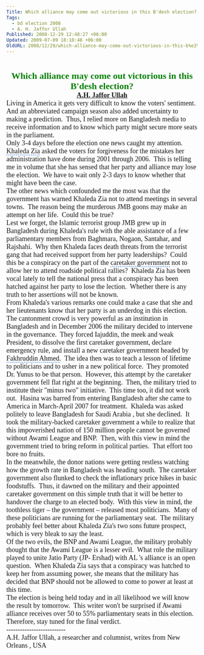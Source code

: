 ```yaml
---
Title: Which alliance may come out victorious in this B'desh election?
Tags:
  - bd election 2008
  - A. H. Jaffor Ullah
Published: 2008-12-29 12:48:27 +06:00
Updated: 2009-07-09 18:18:48 +06:00
OldURL: 2008/12/29/which-alliance-may-come-out-victorious-in-this-b%e2%80%99desh-election/
---
```


<font size="2" face="Arial"> </font>
<p align="center" style="margin: 0in 0in 0pt" class="MsoNormal"><font size="5" color="#008000" face="Garamond"><strong>Which alliance may come out victorious in this B'desh election?</strong></font></p>
<p align="center" style="margin: 0in 0in 0pt" class="MsoNormal"><span style="font-size: 8pt"></span></p>
<p align="center" style="margin: 0in 0in 0pt" class="MsoNormal"><font size="4" face="Garamond"><strong><a href="https://gold.mukto-mona.com/Articles/jaffor/index.html">A.H. Jaffor Ullah</a></strong></font></p>
<p style="margin: 0in 0in 0pt" class="MsoNormal"><span style="font-size: 8pt"></span></p>
<p style="margin: 0in 0in 0pt" class="MsoNormal"><span style="font-size: 10pt"><font size="4" face="Garamond">Living in America it gets very difficult to know the voters' sentiment.  And an abbreviated campaign season also added uncertainty to making a prediction.  Thus, I relied more on Bangladesh media to receive information and to know which party might secure more seats in the parliament.  </font></span></p>
<p style="margin: 0in 0in 0pt" class="MsoNormal"><span style="font-size: 10pt"></span></p>
<p style="margin: 0in 0in 0pt" class="MsoNormal"><span style="font-size: 10pt"><font size="4" face="Garamond">Only 3-4 days before the election one news caught my attention.  <span style="cursor: hand; border-bottom: #0066cc 1px dashed" id="lw_1230532697_0" class="yshortcuts">Khaleda Zia</span> asked the voters for forgiveness for the mistakes her administration have done during 2001 through 2006.  This is telling me in volume that she has sensed that her party and alliance may lose the election.  We have to wait only 2-3 days to know whether that might have been the case.</font></span></p>
<p style="margin: 0in 0in 0pt" class="MsoNormal"><span style="font-size: 10pt"></span></p>
<p style="margin: 0in 0in 0pt" class="MsoNormal"><span style="font-size: 10pt"><font size="4" face="Garamond">The other news which confounded me the most was that the government has warned Khaleda Zia not to attend meetings in several towns.  The reason being the murderous JMB goons may make an attempt on her life.  Could this be true?   </font></span></p>
<p style="margin: 0in 0in 0pt" class="MsoNormal"><span style="font-size: 10pt"></span></p>
<p style="margin: 0in 0in 0pt" class="MsoNormal"><span style="font-size: 10pt"><font size="4" face="Garamond">Lest we forget, the Islamic terrorist group JMB grew up in <span id="lw_1230532697_1" class="yshortcuts">Bangladesh</span> during Khaleda's rule with the able assistance of a few parliamentary members from Baghmara, Nogaon, Santahar, and Rajshahi.  Why then Khaleda faces death threats from the terrorist gang that had received support from her party leaderships?  Could this be a conspiracy on the part of the <span style="cursor: hand; border-bottom: #0066cc 1px dashed" id="lw_1230532697_2" class="yshortcuts">caretaker government</span> not to allow her to attend roadside political rallies?  Khaleda Zia has been vocal lately to tell the national press that a conspiracy has been hatched against her party to lose the lection.  Whether there is any truth to her assertions will not be known.</font></span></p>
<p style="margin: 0in 0in 0pt" class="MsoNormal"><span style="font-size: 10pt"></span></p>
<p style="margin: 0in 0in 0pt" class="MsoNormal"><span style="font-size: 10pt"><font size="4" face="Garamond">From Khaleda's various remarks one could make a case that she and her lieutenants know that her party is an underdog in this election.  The cantonment crowd is very powerful as an institution in Bangladesh and in December 2006 the military decided to intervene in the governance.  They forced Iajuddin, the meek and weak President, to dissolve the first caretaker government, declare emergency rule, and install a new caretaker government headed by <span style="cursor: hand; border-bottom: #0066cc 1px dashed" id="lw_1230532697_3" class="yshortcuts">Fakhruddin Ahmed</span>.  The idea then was to teach a lesson of lifetime to politicians and to usher in a new political force.  They promoted Dr. Yunus to be that person.  However, this attempt by the caretaker government fell flat right at the beginning.  Then, the military tried to institute their "minus two" initiative.  This time too, it did not work out.  Hasina was barred from entering Bangladesh after she came to America in March-April 2007 for treatment.  Khaleda was asked politely to leave Bangladesh for <span id="lw_1230532697_4" class="yshortcuts">Saudi Arabia</span> , but she declined.  It took the military-backed caretaker government a while to realize that this impoverished nation of 150 million people cannot be governed without Awami League and BNP.  Then, with this view in mind the government tried to bring reform in political parties.  That effort too bore no fruits.  </font></span></p>
<p style="margin: 0in 0in 0pt" class="MsoNormal"><span style="font-size: 10pt"></span></p>
<p style="margin: 0in 0in 0pt" class="MsoNormal"><span style="font-size: 10pt"><font size="4" face="Garamond">In the meanwhile, the donor nations were getting restless watching how the growth rate in Bangladesh was heading south.  The caretaker government also flunked to check the inflationary price hikes in basic foodstuffs.  Thus, it dawned on the military and their appointed caretaker government on this simple truth that it will be better to handover the charge to an elected body.  With this view in mind, the toothless tiger – the government – released most politicians.  Many of these politicians are running for the parliamentary seat.  The military probably feel better about Khaleda Zia's two sons future prospect, which is very bleak to say the least.</font></span></p>
<p style="margin: 0in 0in 0pt" class="MsoNormal"><span style="font-size: 10pt"></span></p>
<p style="margin: 0in 0in 0pt" class="MsoNormal"><span style="font-size: 10pt"><font size="4" face="Garamond">Of the two evils, the BNP and Awami League, the military probably thought that the Awami League is a lesser evil.  What role the military played to unite Jatio Party (JP- Ershad) with AL 's alliance is an open question.  When Khaleda Zia says that a conspiracy was hatched to keep her from assuming power, she means that the military has decided that BNP should not be allowed to come to power at least at this time.  </font></span></p>
<p style="margin: 0in 0in 0pt" class="MsoNormal"><span style="font-size: 10pt"></span></p>
<p style="margin: 0in 0in 0pt" class="MsoNormal"><span style="font-size: 10pt"><font size="4" face="Garamond">The election is being held today and in all likelihood we will know the result by tomorrow.  This writer won't be surprised if Awami alliance receives over 50 to 55% parliamentary seats in this election. Therefore, stay tuned for the final verdict.        </font></span></p>
<p style="margin: 0in 0in 0pt" class="MsoNormal"><span style="font-size: 10pt"><font size="4" face="Garamond">--------------------------</font></span></p>
<p style="margin: 0in 0in 0pt" class="MsoNormal"><span style="font-size: 10pt"><font size="4" face="Garamond">A.H. Jaffor Ullah, a researcher and columnist, writes from New Orleans , USA</font></span></p>
